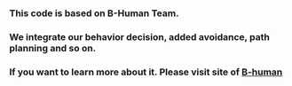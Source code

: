 ### This code is based on B-Human Team.

### We integrate our behavior decision, added avoidance, path planning and so on.

### If you want to learn more about it. Please visit site of [B-human](http://www.b-human.de)
